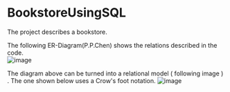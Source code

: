# BookstoreUsingSQL
The project describes a bookstore.

The following ER-Diagram(P.P.Chen) shows the relations described in the code.  
![image](https://user-images.githubusercontent.com/118728873/212890586-bd8b7329-e012-437a-862b-60477f1008a8.png)

The diagram above can be turned into a relational model ( following image ) . The one shown below uses a Crow's foot notation.
![image](https://user-images.githubusercontent.com/118728873/212890741-3a77508d-7b1c-4cce-af96-b716c12a76a6.png)


